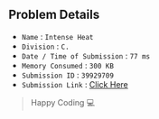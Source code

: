 ## Problem Details 
 
- `Name`                      : `Intense Heat`
- `Division`                  : `C.`
- `Date / Time of Submission` : `77 ms`
- `Memory Consumed`           : `300 KB`
- `Submission ID`             : `39929709`
- `Submission Link`           : [Click Here](http://codeforces.com/contest/1003/submission/39929709)

> Happy Coding   :computer: